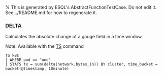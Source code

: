 % This is generated by ESQL's AbstractFunctionTestCase. Do not edit it. See ../README.md for how to regenerate it.

### DELTA
Calculates the absolute change of a gauge field in a time window.

Note: Available with the [TS](https://www.elastic.co/docs/reference/query-languages/esql/commands/source-commands#esql-ts) command

```esql
TS k8s
| WHERE pod == "one"
| STATS tx = sum(delta(network.bytes_in)) BY cluster, time_bucket = bucket(@timestamp, 10minute)
```
